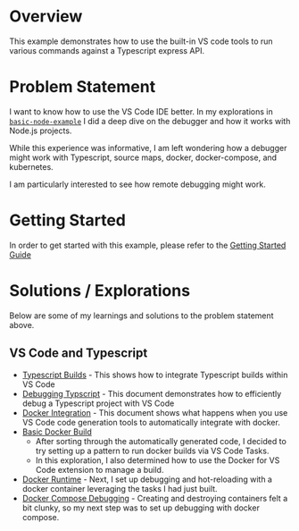 
# Overview

This example demonstrates how to use the built-in VS code tools to run various commands against a Typescript express API.

# Problem Statement

I want to know how to use the VS Code IDE better.  In my explorations in [`basic-node-example`](../basic-node-example/README.md) I did a deep dive on the debugger and how it works with Node.js projects.

While this experience was informative, I am left wondering how a debugger might work with Typescript, source maps, docker, docker-compose, and kubernetes.

I am particularly interested to see how remote debugging might work.

# Getting Started

In order to get started with this example, please refer to the [Getting Started Guide](./docs/getting-started.md)

# Solutions / Explorations

Below are some of my learnings and solutions to the problem statement above.

## VS Code and Typescript

- [Typescript Builds](./docs/typescript-builds/README.md) - This shows how to integrate Typescript builds within VS Code
- [Debugging Typscript](./docs/typescript-builds/README.md) - This document demonstrates how to efficiently debug a Typescript project with VS Code
- [Docker Integration](./docs/docker-integration/README.md) - This document shows what happens when you use VS Code code generation tools to automatically integrate with docker.
- [Basic Docker Build](./docs/basic-docker-build/README.md)
  - After sorting through the automatically generated code, I decided to try setting up a pattern to run docker builds via VS Code Tasks.  
  - In this exploration, I also determined how to use the Docker for VS Code extension to manage a build.
- [Docker Runtime](./docs/docker-runtime/README.md) - Next, I set up debugging and hot-reloading with a docker container leveraging the tasks I had just built.
- [Docker Compose Debugging](./docs/docker-compose/README.md) - Creating and destroying containers felt a bit clunky, so my next step was to set up debugging with docker compose.
